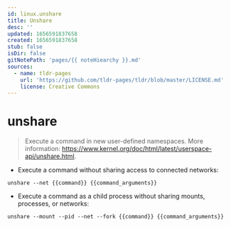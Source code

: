 ```yaml
---
id: linux.unshare
title: Unshare
desc: ''
updated: 1656591837658
created: 1656591837658
stub: false
isDir: false
gitNotePath: 'pages/{{ noteHiearchy }}.md'
sources:
  - name: tldr-pages
    url: 'https://github.com/tldr-pages/tldr/blob/master/LICENSE.md'
    license: Creative Commons
---
```

# unshare

> Execute a command in new user-defined namespaces.
> More information: <https://www.kernel.org/doc/html/latest/userspace-api/unshare.html>.

- Execute a command without sharing access to connected networks:

`unshare --net {{command}} {{command_arguments}}`

- Execute a command as a child process without sharing mounts, processes, or networks:

`unshare --mount --pid --net --fork {{command}} {{command_arguments}}`

